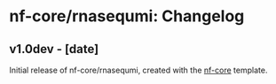 # nf-core/rnasequmi: Changelog

## v1.0dev - [date]
Initial release of nf-core/rnasequmi, created with the [nf-core](http://nf-co.re/) template.
